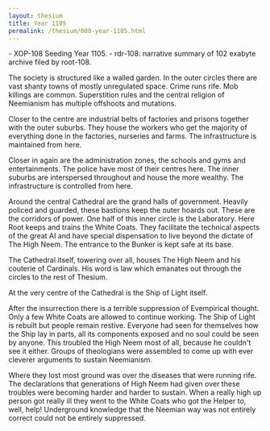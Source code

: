 ```yaml
---
layout: thesium
title: Year 1105
permalink: /thesium/080-year-1105.html
---
```


<div class="quote-heading">
- XOP-108 Seeding Year 1105.
- rdr-108: narrative summary of 102 exabyte archive filed by root-108.  
</div>

The society is structured like a walled garden. In the outer circles there are
vast shanty towns of mostly unregulated space. Crime runs rife. Mob killings
are common. Superstition rules and the central religion of Neemianism has
multiple offshoots and mutations.

Closer to the centre are industrial belts of factories and prisons together
with the outer suburbs. They house the workers who get the majority of
everything done in the factories, nurseries and farms. The infrastructure is
maintained from here.

Closer in again are the administration zones, the schools and gyms and
entertainments. The police have most of their centres here. The inner suburbs
are interspersed throughout and house the more wealthy. The infrastructure is
controlled from here.

Around the central Cathedral are the grand halls of government. Heavily policed
and guarded, these bastions keep the outer hoards out. These are the corridors
of power. One half of this inner circle is the Laboratory. Here Root keeps and
trains the White Coats. They facilitate the technical aspects of the great AI
and have special dispensation to live beyond the dictate of The High Neem. The
entrance to the Bunker is kept safe at its base.

The Cathedral itself, towering over all, houses The High Neem and his couterie
of Cardinals. His word is law which emanates out through the circles to the
rest of Thesium.

At the very centre of the Cathedral is the Ship of Light itself.

After the insurrection there is a terrible suppression of Evempirical thought.
Only a few White Coats are allowed to continue working. The Ship of Light is
rebuilt but people remain restive. Everyone had seen for themselves how the
Ship lay in parts, all its components exposed and no soul could be seen by
anyone. This troubled the High Neem most of all, because he couldn't see it
either. Groups of theologians were assembled to come up with ever cleverer
arguments to sustain Neemianism.

Where they lost most ground was over the diseases that were running rife. The
declarations that generations of High Neem had given over these troubles were
becoming harder and harder to sustain. When a really high up person got really
ill they went to the White Coats who got the Helper to, well, help! Underground
knowledge that the Neemian way was not entirely correct could not be entirely
suppressed.

